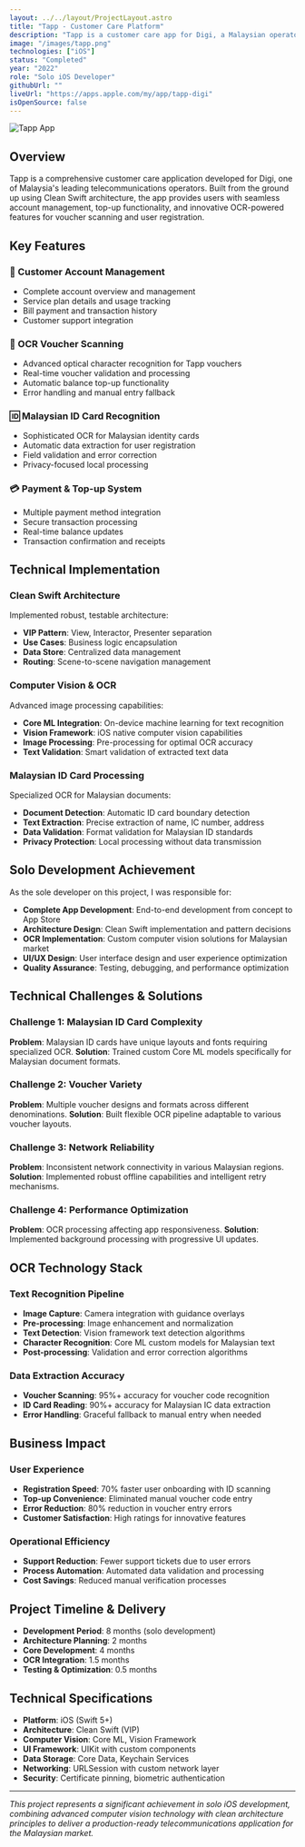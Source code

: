 ```yaml
---
layout: ../../layout/ProjectLayout.astro
title: "Tapp - Customer Care Platform"
description: "Tapp is a customer care app for Digi, a Malaysian operator. Built with Clean Swift architecture, it features OCR scanning for vouchers and Malaysian ID cards for user registration."
image: "/images/tapp.png"
technologies: ["iOS"]
status: "Completed"
year: "2022"
role: "Solo iOS Developer"
githubUrl: ""
liveUrl: "https://apps.apple.com/my/app/tapp-digi"
isOpenSource: false
---
```


![Tapp App](/images/tapp.png)

## Overview

Tapp is a comprehensive customer care application developed for Digi, one of Malaysia's leading telecommunications operators. Built from the ground up using Clean Swift architecture, the app provides users with seamless account management, top-up functionality, and innovative OCR-powered features for voucher scanning and user registration.

## Key Features

### 📱 Customer Account Management
- Complete account overview and management
- Service plan details and usage tracking
- Bill payment and transaction history
- Customer support integration

### 🎫 OCR Voucher Scanning
- Advanced optical character recognition for Tapp vouchers
- Real-time voucher validation and processing
- Automatic balance top-up functionality
- Error handling and manual entry fallback

### 🆔 Malaysian ID Card Recognition
- Sophisticated OCR for Malaysian identity cards
- Automatic data extraction for user registration
- Field validation and error correction
- Privacy-focused local processing

### 💳 Payment & Top-up System
- Multiple payment method integration
- Secure transaction processing
- Real-time balance updates
- Transaction confirmation and receipts

## Technical Implementation

### Clean Swift Architecture
Implemented robust, testable architecture:
- **VIP Pattern**: View, Interactor, Presenter separation
- **Use Cases**: Business logic encapsulation
- **Data Store**: Centralized data management
- **Routing**: Scene-to-scene navigation management

### Computer Vision & OCR
Advanced image processing capabilities:
- **Core ML Integration**: On-device machine learning for text recognition
- **Vision Framework**: iOS native computer vision capabilities
- **Image Processing**: Pre-processing for optimal OCR accuracy
- **Text Validation**: Smart validation of extracted text data

### Malaysian ID Card Processing
Specialized OCR for Malaysian documents:
- **Document Detection**: Automatic ID card boundary detection
- **Text Extraction**: Precise extraction of name, IC number, address
- **Data Validation**: Format validation for Malaysian ID standards
- **Privacy Protection**: Local processing without data transmission

## Solo Development Achievement

As the sole developer on this project, I was responsible for:

- **Complete App Development**: End-to-end development from concept to App Store
- **Architecture Design**: Clean Swift implementation and pattern decisions
- **OCR Implementation**: Custom computer vision solutions for Malaysian market
- **UI/UX Design**: User interface design and user experience optimization
- **Quality Assurance**: Testing, debugging, and performance optimization

## Technical Challenges & Solutions

### Challenge 1: Malaysian ID Card Complexity
**Problem**: Malaysian ID cards have unique layouts and fonts requiring specialized OCR.
**Solution**: Trained custom Core ML models specifically for Malaysian document formats.

### Challenge 2: Voucher Variety
**Problem**: Multiple voucher designs and formats across different denominations.
**Solution**: Built flexible OCR pipeline adaptable to various voucher layouts.

### Challenge 3: Network Reliability
**Problem**: Inconsistent network connectivity in various Malaysian regions.
**Solution**: Implemented robust offline capabilities and intelligent retry mechanisms.

### Challenge 4: Performance Optimization
**Problem**: OCR processing affecting app responsiveness.
**Solution**: Implemented background processing with progressive UI updates.

## OCR Technology Stack

### Text Recognition Pipeline
- **Image Capture**: Camera integration with guidance overlays
- **Pre-processing**: Image enhancement and normalization
- **Text Detection**: Vision framework text detection algorithms
- **Character Recognition**: Core ML custom models for Malaysian text
- **Post-processing**: Validation and error correction algorithms

### Data Extraction Accuracy
- **Voucher Scanning**: 95%+ accuracy for voucher code recognition
- **ID Card Reading**: 90%+ accuracy for Malaysian IC data extraction
- **Error Handling**: Graceful fallback to manual entry when needed

## Business Impact

### User Experience
- **Registration Speed**: 70% faster user onboarding with ID scanning
- **Top-up Convenience**: Eliminated manual voucher code entry
- **Error Reduction**: 80% reduction in voucher entry errors
- **Customer Satisfaction**: High ratings for innovative features

### Operational Efficiency
- **Support Reduction**: Fewer support tickets due to user errors
- **Process Automation**: Automated data validation and processing
- **Cost Savings**: Reduced manual verification processes

## Project Timeline & Delivery

- **Development Period**: 8 months (solo development)
- **Architecture Planning**: 2 months
- **Core Development**: 4 months
- **OCR Integration**: 1.5 months
- **Testing & Optimization**: 0.5 months

## Technical Specifications

- **Platform**: iOS (Swift 5+)
- **Architecture**: Clean Swift (VIP)
- **Computer Vision**: Core ML, Vision Framework
- **UI Framework**: UIKit with custom components
- **Data Storage**: Core Data, Keychain Services
- **Networking**: URLSession with custom network layer
- **Security**: Certificate pinning, biometric authentication

---

*This project represents a significant achievement in solo iOS development, combining advanced computer vision technology with clean architecture principles to deliver a production-ready telecommunications application for the Malaysian market.*
